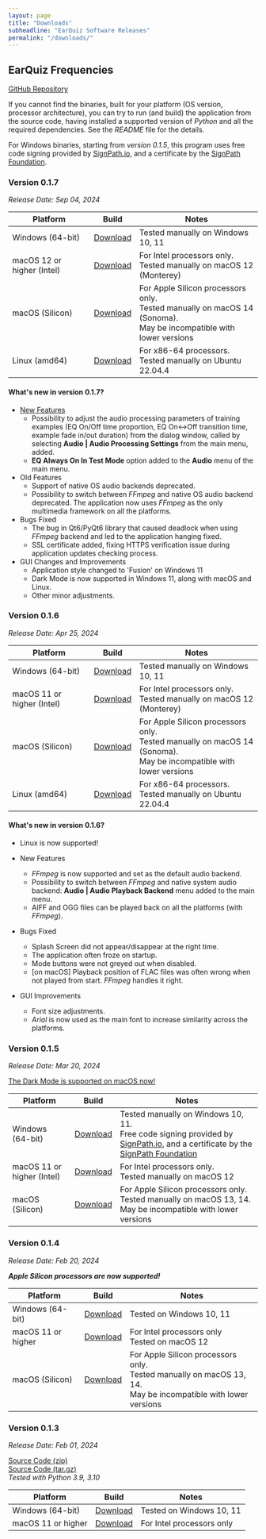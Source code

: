 ```yaml
---
layout: page
title: "Downloads"
subheadline: "EarQuiz Software Releases"
permalink: "/downloads/"
---
```


## EarQuiz Frequencies

[GitHub Repository](https://github.com/Gdalik/EarQuiz_Frequencies) <br/>

If you cannot find the binaries, built for your platform (OS version, processor architecture), you can try to run 
(and build) the application from the source code, having installed a supported version of *Python* and all the required dependencies.
See the *README* file for the details.

For Windows binaries, starting from *version 0.1.5*, this program uses free code signing provided by [SignPath.io][9], 
and a certificate by the [SignPath Foundation][10].

### Version 0.1.7<br/>
*Release Date: Sep 04, 2024*

| Platform                   | Build          | Notes                                                                                                                       |
|----------------------------|----------------|-----------------------------------------------------------------------------------------------------------------------------|
| Windows (64-bit)           | [Download][15] | Tested manually on Windows 10, 11                                                                                           |
| macOS 12 or higher (Intel) | [Download][16] | For Intel processors only. <br/> Tested manually on macOS 12 (Monterey)                                                     |
| macOS (Silicon)            | [Download][17] | For Apple Silicon processors only. <br/> Tested manually on macOS 14 (Sonoma).<br/> May be incompatible with lower versions |
| Linux (amd64)              | [Download][18] | For x86-64 processors. <br/> Tested manually on Ubuntu 22.04.4                                                              |

#### What's new in version 0.1.7?

- [New Features](https://youtu.be/gnop0Z-3LWg)
  - Possibility to adjust the audio processing parameters of training examples
(EQ On/Off time proportion, EQ On↔︎Off transition time, example fade in/out duration) from the dialog window, 
called by selecting **Audio | Audio Processing Settings** from the main menu, added.
  - **EQ Always On In Test Mode** option added to the **Audio** menu of the main menu.
- Old Features
  - Support of native OS audio backends deprecated.
  - Possibility to switch between *FFmpeg* and native OS audio backend deprecated.
The application now uses *FFmpeg* as the only multimedia framework on all the platforms.
- Bugs Fixed
  - The bug in Qt6/PyQt6 library that caused deadlock when using *FFmpeg* backend and led to the application hanging fixed.
  - SSL certificate added, fixing HTTPS verification issue during application updates checking process.
- GUI Changes and Improvements
  - Application style changed to 'Fusion' on Windows 11
  - Dark Mode is now supported in Windows 11, along with macOS and Linux.
  - Other minor adjustments.

### Version 0.1.6<br/>
*Release Date: Apr 25, 2024*

| Platform                   | Build           | Notes                                                                                                                       |
|----------------------------|-----------------|-----------------------------------------------------------------------------------------------------------------------------|
| Windows (64-bit)           | [Download][11]  | Tested manually on Windows 10, 11                                                                                           |
| macOS 11 or higher (Intel) | [Download][12]  | For Intel processors only. <br/> Tested manually on macOS 12 (Monterey)                                                     |
| macOS (Silicon)            | [Download][13]  | For Apple Silicon processors only. <br/> Tested manually on macOS 14 (Sonoma).<br/> May be incompatible with lower versions |
| Linux (amd64)              | [Download][14]  | For x86-64 processors. <br/> Tested manually on Ubuntu 22.04.4                                                              |

#### What's new in version 0.1.6?

- Linux is now supported!

- New Features

  - *FFmpeg* is now supported and set as the default audio backend.
  - Possibility to switch between *FFmpeg* and native system audio backend: **Audio \| Audio Playback Backend** menu added to the main menu.
  - AIFF and OGG files can be played back on all the platforms (with *FFmpeg*).

- Bugs Fixed

  - Splash Screen did not appear/disappear at the right time.
  - The application often froze on startup.
  - Mode buttons were not greyed out when disabled.
  - [on macOS] Playback position of FLAC files was often wrong when not played from start. *FFmpeg* handles it right.

- GUI Improvements

  - Font size adjustments.
  - *Arial* is now used as the main font to increase similarity across the platforms.

### Version 0.1.5<br/>
*Release Date: Mar 20, 2024*

[The Dark Mode is supported on macOS now!](https://youtu.be/QNEA4jI1jw4)

| Platform                   | Build         | Notes                                                                                                                                       |
|----------------------------|---------------|---------------------------------------------------------------------------------------------------------------------------------------------|
| Windows (64-bit)           | [Download][6] | Tested manually on Windows 10, 11. <br/> Free code signing provided by [SignPath.io][9], and a certificate by the [SignPath Foundation][10] |
| macOS 11 or higher (Intel) | [Download][7] | For Intel processors only. <br/> Tested manually on macOS 12                                                                                |
| macOS (Silicon)            | [Download][8] | For Apple Silicon processors only. <br/> Tested manually on macOS 13, 14.<br/> May be incompatible with lower versions                      |

### Version 0.1.4<br/>
*Release Date: Feb 20, 2024*

***Apple Silicon processors are now supported!***


| Platform           | Build         | Notes                                                                                                                   |
|--------------------|---------------|-------------------------------------------------------------------------------------------------------------------------|
| Windows (64-bit)   | [Download][3] | Tested on Windows 10, 11                                                                                                |
| macOS 11 or higher | [Download][4] | For Intel processors only <br/> Tested on macOS 12                                                                      |
| macOS (Silicon)    | [Download][5] | For Apple Silicon processors only. <br/> Tested manually on macOS 13, 14.<br/> May be incompatible with lower versions  |


### Version 0.1.3 <br/>
*Release Date: Feb 01, 2024*

[Source Code (zip)](https://github.com/Gdalik/EarQuiz_Frequencies/archive/refs/tags/EarQuiz_Frequencies-v0.1.3.zip) <br/>
[Source Code (tar.gz)](https://github.com/Gdalik/EarQuiz_Frequencies/archive/refs/tags/EarQuiz_Frequencies-v0.1.3.tar.gz) <br/>
*Tested with Python 3.9, 3.10*

| Platform | Build         | Notes                       |
|----------|---------------|-----------------------------|
|Windows (64-bit) | [Download][1] | Tested on Windows 10, 11    |
| macOS 11 or higher | [Download][2] | For Intel processors only   |

[1]: https://github.com/Gdalik/EarQuiz_Frequencies/releases/download/EarQuiz_Frequencies-v0.1.3/eqfreq_v0.1.3.build-9.exe
[2]: https://github.com/Gdalik/EarQuiz_Frequencies/releases/download/EarQuiz_Frequencies-v0.1.3/EarQuiz.Frequencies.v0.1.3.pkg
[3]: https://github.com/Gdalik/EarQuiz_Frequencies/releases/download/EarQuiz_Frequencies-v0.1.4/eqfreq_v0.1.4-Windows.exe
[4]: https://github.com/Gdalik/EarQuiz_Frequencies/releases/download/EarQuiz_Frequencies-v0.1.4/EarQuiz_Frequencies-v0.1.4-macOS-Intel.pkg
[5]: https://github.com/Gdalik/EarQuiz_Frequencies/releases/download/EarQuiz_Frequencies-v0.1.4/EarQuiz_Frequencies-v0.1.4-macOS-Silicon.dmg
[6]: https://github.com/Gdalik/EarQuiz_Frequencies/releases/download/EarQuiz_Frequencies-v0.1.5/eqfreq_v0.1.5-Windows.exe
[7]: https://github.com/Gdalik/EarQuiz_Frequencies/releases/download/EarQuiz_Frequencies-v0.1.5/EarQuiz_Frequencies_v0.1.5-macOS-Intel.pkg
[8]: https://github.com/Gdalik/EarQuiz_Frequencies/releases/download/EarQuiz_Frequencies-v0.1.5/EarQuiz_Frequencies_v0.1.5-macOS-Silicon.dmg
[9]: https://signpath.io/
[10]: https://signpath.org/
[11]: https://github.com/Gdalik/EarQuiz_Frequencies/releases/download/EarQuiz_Frequencies-v0.1.6/eqfreq_v0.1.6-build-39-Windows.exe
[12]: https://github.com/Gdalik/EarQuiz_Frequencies/releases/download/EarQuiz_Frequencies-v0.1.6/EarQuiz_Frequencies_v0.1.6-macOS-Intel.pkg
[13]: https://github.com/Gdalik/EarQuiz_Frequencies/releases/download/EarQuiz_Frequencies-v0.1.6/EarQuiz_Frequencies_v0.1.6-macOS-Silicon.dmg
[14]: https://github.com/Gdalik/EarQuiz_Frequencies/releases/download/EarQuiz_Frequencies-v0.1.6/earquiz-frequencies_0.1.6-01_amd64.deb
[15]: https://github.com/Gdalik/EarQuiz_Frequencies/releases/download/EarQuiz_Frequencies-v0.1.7/eqfreq_v0.1.7-build-42.exe
[16]: https://github.com/Gdalik/EarQuiz_Frequencies/releases/download/EarQuiz_Frequencies-v0.1.7/EarQuiz_Frequencies-v0.1.7-macOS-Intel.pkg
[17]: https://github.com/Gdalik/EarQuiz_Frequencies/releases/download/EarQuiz_Frequencies-v0.1.7/EarQuiz_Frequencies-v0.1.7-macOS-Silicon.dmg
[18]: https://github.com/Gdalik/EarQuiz_Frequencies/releases/download/EarQuiz_Frequencies-v0.1.7/earquiz-frequencies_0.1.7-01_amd64.deb